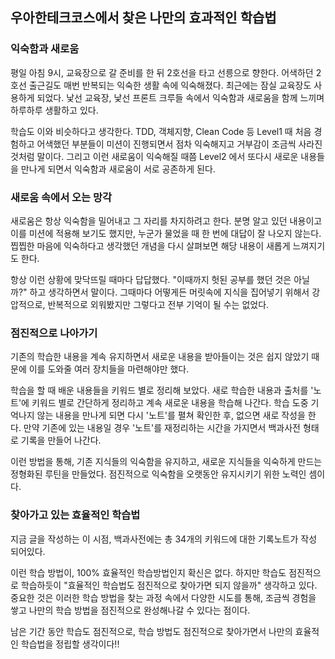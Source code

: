 
## 우아한테크코스에서 찾은 나만의 효과적인 학습법

### 익숙함과 새로움

평일 아침 9시, 교육장으로 갈 준비를 한 뒤 2호선을 타고 선릉으로 향한다. 어색하던 2호선 출근길도 매번 반복되는 익숙한 생활 속에 익숙해졌다. 최근에는 잠실 교육장도 사용하게 되었다. 낯선 교육장, 낯선 프론트 크루들 속에서 익숙함과 새로움을 함께 느끼며 하루하루 생활하고 있다.

학습도 이와 비슷하다고 생각한다. TDD, 객체지향, Clean Code 등 Level1 때 처음 경험하고 어색했던 부분들이 미션이 진행되면서 점차 익숙해지고 거부감이 조금씩 사라진 것처럼 말이다. 그리고 이런 새로움이 익숙해질 때쯤 Level2 에서 또다시 새로운 내용들을 만나게 되면서 익숙함과 새로움이 서로 공존하게 된다.


### 새로움 속에서 오는 망각

새로움은 항상 익숙함을 밀어내고 그 자리를 차지하려고 한다. 분명 알고 있던 내용이고 이를 미션에 적용해 보기도 했지만, 누군가 물었을 때 한 번에 대답이 잘 나오지 않는다. 찝찝한 마음에 익숙하다고 생각했던 개념을 다시 살펴보면 해당 내용이 새롭게 느껴지기도 한다.

항상 이런 상황에 맞닥뜨릴 때마다 답답했다. "이때까지 헛된 공부를 했던 것은 아닐까?" 하고 생각하면서 말이다. 그때마다 어떻게든 머릿속에 지식을 집어넣기 위해서 강압적으로, 반복적으로 외워봤지만 그렇다고 전부 기억이 될 수는 없었다.


### 점진적으로 나아가기

기존의 학습한 내용을 계속 유지하면서 새로운 내용을 받아들이는 것은 쉽지 않았기 때문에 이를 도와줄 여러 장치들을 마련해야만 했다.

학습을 할 때 배운 내용들을 키워드 별로 정리해 보았다. 새로 학습한 내용과 출처를 '노트'에 키워드 별로 간단하게 정리하고 계속 새로운 내용을 학습해 나간다. 학습 도중 기억나지 않는 내용을 만나게 되면 다시 '노트'를 펼쳐 확인한 후, 없으면 새로 작성을 한다. 만약 기존에 있는 내용일 경우 '노트'를 재정리하는 시간을 가지면서 백과사전 형태로 기록을 만들어 나간다.

이런 방법을 통해, 기존 지식들의 익숙함을 유지하고, 새로운 지식들을 익숙하게 만드는 정형화된 루틴을 만들었다. 점진적으로 익숙함을 오랫동안 유지시키기 위한 노력인 셈이다.


### 찾아가고 있는 효율적인 학습법

지금 글을 작성하는 이 시점, 백과사전에는 총 34개의 키워드에 대한 기록노트가 작성 되어있다.

이런 학습 방법이, 100% 효율적인 학습방법인지 확신은 없다. 하지만 학습도 점진적으로 학습하듯이 "효율적인 학습법도 점진적으로 찾아가면 되지 않을까" 생각하고 있다. 중요한 것은 이러한 학습 방법을 찾는 과정 속에서 다양한 시도를 통해, 조금씩 경험을 쌓고 나만의 학습 방법을 점진적으로 완성해나갈 수 있다는 점이다.

남은 기간 동안 학습도 점진적으로, 학습 방법도 점진적으로 찾아가면서 나만의 효율적인 학습법을 정립할 생각이다!!
